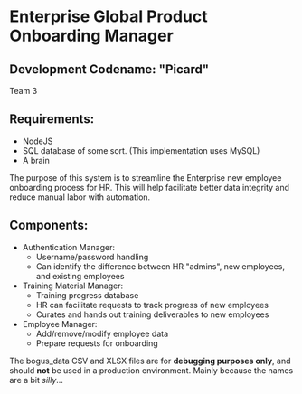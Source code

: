 # Enterprise Global Product Onboarding Manager
## Development Codename: "Picard"

Team 3

## Requirements:
- NodeJS
- SQL database of some sort. (This implementation uses MySQL)
- A brain

The purpose of this system is to streamline the Enterprise new employee onboarding process for HR. This will help facilitate better data integrity and reduce manual labor with automation.

## Components:
- Authentication Manager:
    - Username/password handling
    - Can identify the difference between HR "admins", new employees, and existing employees
- Training Material Manager:
    - Training progress database
    - HR can facilitate requests to track progress of new employees
    - Curates and hands out training deliverables to new employees
- Employee Manager:
    - Add/remove/modify employee data
    - Prepare requests for onboarding

The bogus_data CSV and XLSX files are for **debugging purposes only**, and should **__not__** be used in a production environment. Mainly because the names are a bit *silly*...
